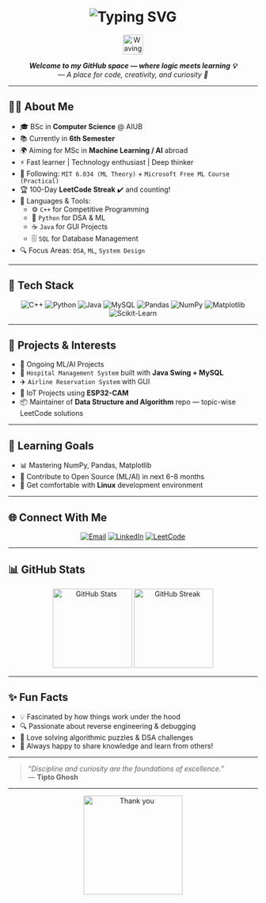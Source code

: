 <h1 align="center">
  <img src="https://readme-typing-svg.herokuapp.com?font=Fira+Code&weight=600&size=30&duration=3000&pause=1000&color=FACC15&center=true&vCenter=true&width=700&lines=Hi+there+👋,+I'm+Tipto+Ghosh!" alt="Typing SVG" />
</h1>

<p align="center">
  <img src="https://media.giphy.com/media/hvRJCLFzcasrR4ia7z/giphy.gif" width="40px" alt="Waving hand" />
</p>

<p align="center">
  <b><em>Welcome to my GitHub space — where logic meets learning 💡</em></b><br/>
  <em>— A place for code, creativity, and curiosity 🚀</em>
</p>

---

## 👨‍💻 About Me

- 🎓 BSc in **Computer Science** @ AIUB  
- 📚 Currently in **6th Semester**
- 🌍 Aiming for MSc in **Machine Learning / AI** abroad  
- ⚡ Fast learner | Technology enthusiast | Deep thinker  
- 🧠 Following: `MIT 6.034 (ML Theory)` + `Microsoft Free ML Course (Practical)`  
- 🏆 100-Day **LeetCode Streak** ✔️ and counting!  
- 💼 Languages & Tools:
  - ⚙️ `C++` for Competitive Programming  
  - 🐍 `Python` for DSA & ML  
  - ☕ `Java` for GUI Projects  
  - 🗄️ `SQL` for Database Management  
- 🔍 Focus Areas: `DSA`, `ML`, `System Design`  

---

## 🧠 Tech Stack

<p align="center">
  <img src="https://img.shields.io/badge/C++-00599C?style=for-the-badge&logo=cplusplus&logoColor=white" alt="C++" />
  <img src="https://img.shields.io/badge/Python-3670A0?style=for-the-badge&logo=python&logoColor=ffdd54" alt="Python" />
  <img src="https://img.shields.io/badge/Java-ED8B00?style=for-the-badge&logo=java&logoColor=white" alt="Java" />
  <img src="https://img.shields.io/badge/MySQL-005C84?style=for-the-badge&logo=mysql&logoColor=white" alt="MySQL" />
  <img src="https://img.shields.io/badge/Pandas-150458?style=for-the-badge&logo=pandas" alt="Pandas" />
  <img src="https://img.shields.io/badge/NumPy-013243?style=for-the-badge&logo=numpy" alt="NumPy" />
  <img src="https://img.shields.io/badge/Matplotlib-11557c?style=for-the-badge&logo=matplotlib&logoColor=white" alt="Matplotlib" />
  <img src="https://img.shields.io/badge/Scikit--Learn-F7931E?style=for-the-badge&logo=scikitlearn&logoColor=white" alt="Scikit-Learn" />
</p>

---

## 🚀 Projects & Interests

- 🤖 Ongoing ML/AI Projects  
- 🏥 `Hospital Management System` built with **Java Swing + MySQL**  
- ✈️ `Airline Reservation System` with GUI  
- 🌱 IoT Projects using **ESP32-CAM**  
- 📦 Maintainer of **Data Structure and Algorithm** repo — topic-wise LeetCode solutions  

---

## 📘 Learning Goals

- 📊 Mastering NumPy, Pandas, Matplotlib  
- 🤝 Contribute to Open Source (ML/AI) in next 6–8 months  
- 🐧 Get comfortable with **Linux** development environment  

---

## 🌐 Connect With Me

<p align="center">
  <a href="mailto:tiptoghosh@gmail.com" target="_blank"><img src="https://img.shields.io/badge/Email-D14836?style=for-the-badge&logo=gmail&logoColor=white" alt="Email"/></a>
  <a href="https://www.linkedin.com/in/tipto-ghosh-4b0aab283/" target="_blank"><img src="https://img.shields.io/badge/LinkedIn-0077B5?style=for-the-badge&logo=linkedin&logoColor=white" alt="LinkedIn"/></a>
  <a href="https://leetcode.com/u/Tipto_Ghosh/" target="_blank"><img src="https://img.shields.io/badge/LeetCode-FFA116?style=for-the-badge&logo=leetcode&logoColor=black" alt="LeetCode"/></a>
</p>

---

## 📊 GitHub Stats

<p align="center">
  <img src="https://github-readme-stats.vercel.app/api?username=Tipto-Ghosh&show_icons=true&theme=tokyonight&count_private=true" height="160" alt="GitHub Stats" />
  <img src="https://github-readme-streak-stats.herokuapp.com/?user=Tipto-Ghosh&theme=tokyonight" height="160" alt="GitHub Streak" />
</p>

---

## ✨ Fun Facts

- 💡 Fascinated by how things work under the hood  
- 🔍 Passionate about reverse engineering & debugging  
- 🧩 Love solving algorithmic puzzles & DSA challenges  
- 💬 Always happy to share knowledge and learn from others!  

---

> _“Discipline and curiosity are the foundations of excellence.”_  
> — **Tipto Ghosh**

---
<p align="center">
  <img src="https://media.giphy.com/media/l0MYt5jPR6QX5pnqM/giphy.gif" alt="Thank you" width="200"/>
</p>

